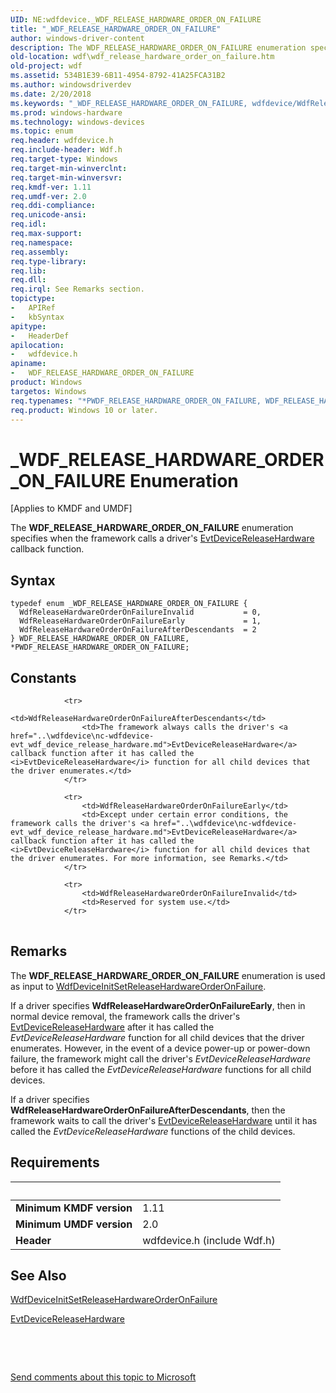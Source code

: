 ```yaml
---
UID: NE:wdfdevice._WDF_RELEASE_HARDWARE_ORDER_ON_FAILURE
title: "_WDF_RELEASE_HARDWARE_ORDER_ON_FAILURE"
author: windows-driver-content
description: The WDF_RELEASE_HARDWARE_ORDER_ON_FAILURE enumeration specifies when the framework calls a driver's EvtDeviceReleaseHardware callback function.
old-location: wdf\wdf_release_hardware_order_on_failure.htm
old-project: wdf
ms.assetid: 534B1E39-6B11-4954-8792-41A25FCA31B2
ms.author: windowsdriverdev
ms.date: 2/20/2018
ms.keywords: "_WDF_RELEASE_HARDWARE_ORDER_ON_FAILURE, wdfdevice/WdfReleaseHardwareOrderOnFailureInvalid, *PWDF_RELEASE_HARDWARE_ORDER_ON_FAILURE, wdfdevice/PWDF_RELEASE_HARDWARE_ORDER_ON_FAILURE, PWDF_RELEASE_HARDWARE_ORDER_ON_FAILURE, WDF_RELEASE_HARDWARE_ORDER_ON_FAILURE, wdfdevice/WdfReleaseHardwareOrderOnFailureAfterDescendants, WdfReleaseHardwareOrderOnFailureEarly, kmdf.wdf_release_hardware_order_on_failure, wdf.wdf_release_hardware_order_on_failure, wdfdevice/WdfReleaseHardwareOrderOnFailureEarly, PWDF_RELEASE_HARDWARE_ORDER_ON_FAILURE enumeration pointer, wdfdevice/WDF_RELEASE_HARDWARE_ORDER_ON_FAILURE, WdfReleaseHardwareOrderOnFailureInvalid, WDF_RELEASE_HARDWARE_ORDER_ON_FAILURE enumeration, WdfReleaseHardwareOrderOnFailureAfterDescendants"
ms.prod: windows-hardware
ms.technology: windows-devices
ms.topic: enum
req.header: wdfdevice.h
req.include-header: Wdf.h
req.target-type: Windows
req.target-min-winverclnt: 
req.target-min-winversvr: 
req.kmdf-ver: 1.11
req.umdf-ver: 2.0
req.ddi-compliance: 
req.unicode-ansi: 
req.idl: 
req.max-support: 
req.namespace: 
req.assembly: 
req.type-library: 
req.lib: 
req.dll: 
req.irql: See Remarks section.
topictype:
-	APIRef
-	kbSyntax
apitype:
-	HeaderDef
apilocation:
-	wdfdevice.h
apiname:
-	WDF_RELEASE_HARDWARE_ORDER_ON_FAILURE
product: Windows
targetos: Windows
req.typenames: "*PWDF_RELEASE_HARDWARE_ORDER_ON_FAILURE, WDF_RELEASE_HARDWARE_ORDER_ON_FAILURE"
req.product: Windows 10 or later.
---
```


# _WDF_RELEASE_HARDWARE_ORDER_ON_FAILURE Enumeration
<p class="CCE_Message">[Applies to KMDF and UMDF]


   The <b>WDF_RELEASE_HARDWARE_ORDER_ON_FAILURE</b> enumeration specifies when the framework calls a driver's <a href="..\wdfdevice\nc-wdfdevice-evt_wdf_device_release_hardware.md">EvtDeviceReleaseHardware</a> callback function.

## Syntax
````
typedef enum _WDF_RELEASE_HARDWARE_ORDER_ON_FAILURE { 
  WdfReleaseHardwareOrderOnFailureInvalid           = 0,
  WdfReleaseHardwareOrderOnFailureEarly             = 1,
  WdfReleaseHardwareOrderOnFailureAfterDescendants  = 2
} WDF_RELEASE_HARDWARE_ORDER_ON_FAILURE, *PWDF_RELEASE_HARDWARE_ORDER_ON_FAILURE;
````

## Constants

<table>
            
                <tr>
                    <td>WdfReleaseHardwareOrderOnFailureAfterDescendants</td>
                    <td>The framework always calls the driver's <a href="..\wdfdevice\nc-wdfdevice-evt_wdf_device_release_hardware.md">EvtDeviceReleaseHardware</a> callback function after it has called the <i>EvtDeviceReleaseHardware</i> function for all child devices that the driver enumerates.</td>
                </tr>
            
                <tr>
                    <td>WdfReleaseHardwareOrderOnFailureEarly</td>
                    <td>Except under certain error conditions, the framework calls the driver's <a href="..\wdfdevice\nc-wdfdevice-evt_wdf_device_release_hardware.md">EvtDeviceReleaseHardware</a> callback function after it has called the <i>EvtDeviceReleaseHardware</i> function for all child devices that the driver enumerates. For more information, see Remarks.</td>
                </tr>
            
                <tr>
                    <td>WdfReleaseHardwareOrderOnFailureInvalid</td>
                    <td>Reserved for system use.</td>
                </tr>
</table>

## Remarks

The <b>WDF_RELEASE_HARDWARE_ORDER_ON_FAILURE</b> enumeration is used as input to  <a href="..\wdfdevice\nf-wdfdevice-wdfdeviceinitsetreleasehardwareorderonfailure.md">WdfDeviceInitSetReleaseHardwareOrderOnFailure</a>.

If a driver specifies <b>WdfReleaseHardwareOrderOnFailureEarly</b>, then in normal device removal, the framework calls the driver's <a href="..\wdfdevice\nc-wdfdevice-evt_wdf_device_release_hardware.md">EvtDeviceReleaseHardware</a> after it has called the <i>EvtDeviceReleaseHardware</i> function for all child devices that the driver enumerates. However, in the event of a device power-up or power-down failure, the framework might call the  driver's <i>EvtDeviceReleaseHardware</i> before it has called the <i>EvtDeviceReleaseHardware</i> functions for all child devices.

If a driver specifies <b>WdfReleaseHardwareOrderOnFailureAfterDescendants</b>, then the framework waits to  call the driver's <a href="..\wdfdevice\nc-wdfdevice-evt_wdf_device_release_hardware.md">EvtDeviceReleaseHardware</a> until it has called the <i>EvtDeviceReleaseHardware</i> functions of the child devices.

## Requirements
| &nbsp; | &nbsp; |
| ---- |:---- |
| **Minimum KMDF version** | 1.11 |
| **Minimum UMDF version** | 2.0 |
| **Header** | wdfdevice.h (include Wdf.h) |

## See Also

<a href="..\wdfdevice\nf-wdfdevice-wdfdeviceinitsetreleasehardwareorderonfailure.md">WdfDeviceInitSetReleaseHardwareOrderOnFailure</a>



<a href="..\wdfdevice\nc-wdfdevice-evt_wdf_device_release_hardware.md">EvtDeviceReleaseHardware</a>



 

 

<a href="mailto:wsddocfb@microsoft.com?subject=Documentation%20feedback [wdf\wdf]:%20WDF_RELEASE_HARDWARE_ORDER_ON_FAILURE enumeration%20 RELEASE:%20(2/20/2018)&amp;body=%0A%0APRIVACY STATEMENT%0A%0AWe use your feedback to improve the documentation. We don't use your email address for any other purpose, and we'll remove your email address from our system after the issue that you're reporting is fixed. While we're working to fix this issue, we might send you an email message to ask for more info. Later, we might also send you an email message to let you know that we've addressed your feedback.%0A%0AFor more info about Microsoft's privacy policy, see http://privacy.microsoft.com/en-us/default.aspx." title="Send comments about this topic to Microsoft">Send comments about this topic to Microsoft</a>